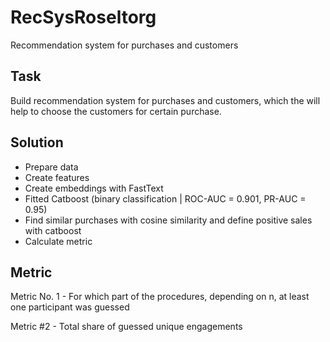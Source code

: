 # RecSysRoseltorg
Recommendation system for purchases and customers 
## Task
Build recommendation system for purchases and customers, which the will help to choose the customers for certain purchase.
## Solution
- Prepare data
- Create features
- Create embeddings with FastText
- Fitted Catboost (binary classification | ROC-AUC = 0.901, PR-AUC = 0.95)
- Find similar purchases with cosine similarity and define positive sales with catboost
- Calculate metric
## Metric
Metric No. 1 - For which part of the procedures, depending on n, at least one participant was guessed

Metric #2 - Total share of guessed unique engagements

